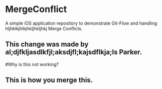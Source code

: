 # MergeConflict
A simple iOS application repository to demonstrate Git-Flow and handling hljhklkjhlkjhkljhkljhkj Merge Conflicts.
## This change was made by al;djfkljasdlkfjl;aksdjfl;kajsdflkja;ls Parker.

#Why is this not working? 

## This is how you merge this. 


